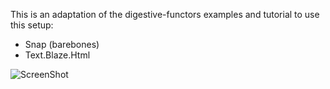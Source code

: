 
This is an adaptation of the digestive-functors examples and tutorial 
to use this setup:

* Snap (barebones)
* Text.Blaze.Html

![ScreenShot](https://raw.github.com/danchoi/snap-blaze-digestive/master/screen.png)
